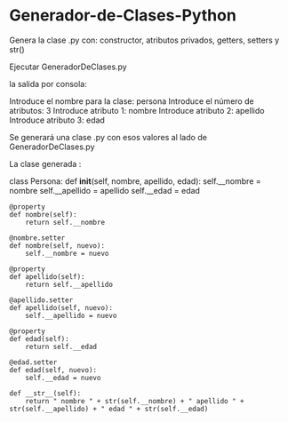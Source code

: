 # Generador-de-Clases-Python
Genera  la clase .py con: constructor, atributos privados, getters, setters y str()

Ejecutar GeneradorDeClases.py 

la salida por consola:

Introduce el nombre para la clase: persona
Introduce el número de atributos: 3
Introduce atributo 1: nombre
Introduce atributo 2: apellido
Introduce atributo 3: edad

Se generará una clase .py con esos valores al lado de GeneradorDeClases.py 

La clase generada :


class Persona:
    def __init__(self, nombre, apellido, edad):
        self.__nombre = nombre
        self.__apellido = apellido
        self.__edad = edad

    @property
    def nombre(self):
        return self.__nombre

    @nombre.setter
    def nombre(self, nuevo):
        self.__nombre = nuevo

    @property
    def apellido(self):
        return self.__apellido

    @apellido.setter
    def apellido(self, nuevo):
        self.__apellido = nuevo

    @property
    def edad(self):
        return self.__edad

    @edad.setter
    def edad(self, nuevo):
        self.__edad = nuevo

    def __str__(self):
        return " nombre " + str(self.__nombre) + " apellido " + str(self.__apellido) + " edad " + str(self.__edad)
